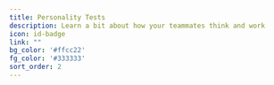 ```yaml
---
title: Personality Tests
description: Learn a bit about how your teammates think and work
icon: id-badge
link: ""
bg_color: '#ffcc22'
fg_color: '#333333'
sort_order: 2
---
```

